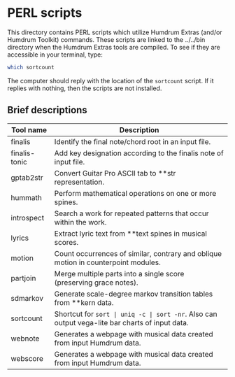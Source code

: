 PERL scripts
====================

This directory contains PERL scripts which utilize Humdrum Extras (and/or Humdrum Toolkit)
commands.  These scripts are linked to the ../../bin directory when the Humdrum Extras
tools are compiled.  To see if they are accessible in your terminal, type:

```bash
which sortcount
```

The computer should reply with the location of the `sortcount` script.  If it replies
with nothing, then the scripts are not installed.


Brief descriptions
-------------------


| Tool name     | Description |
| ------------- | ------------- |
| finalis       | Identify the final note/chord root in an input file. |
| finalis-tonic | Add key designation according to the finalis note of input file. |
| gptab2str     | Convert Guitar Pro ASCII tab to **str representation. |
| hummath       | Perform mathematical operations on one or more spines. |
| introspect    | Search a work for repeated patterns that occur within the work. |
| lyrics        | Extract lyric text from **text spines in musical scores. |
| motion        | Count occurrences of similar, contrary and oblique motion in counterpoint modules. |
| partjoin      | Merge multiple parts into a single score (preserving grace notes). |
| sdmarkov      | Generate scale-degree markov transition tables from **kern data. |
| sortcount     | Shortcut for `sort \| uniq -c \| sort -nr`.  Also can output vega-lite bar charts of input data. |
| webnote       | Generates a webpage with musical data created from input Humdrum data. |
| webscore      | Generates a webpage with musical data created from input Humdrum data. |




